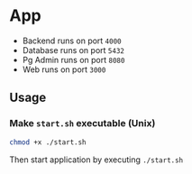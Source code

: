 # App

- Backend runs on port `4000`
- Database runs on port `5432`
- Pg Admin runs on port `8080`
- Web runs on port `3000`

## Usage

### Make `start.sh` executable (Unix)

```sh
chmod +x ./start.sh
```

Then start application by executing `./start.sh`
